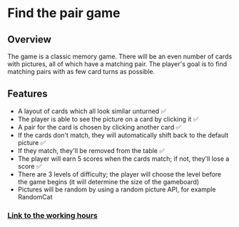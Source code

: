 # Find the pair game 

## Overview

The game is a classic memory game. There will be an even number of cards with pictures, all of which have a matching pair. The player's goal is to find matching pairs with as few card turns as possible.

## Features

- A layout of cards which all look similar unturned  ✅
- The player is able to see the picture on a card by clicking it ✅
- A pair for the card is chosen by clicking another card ✅
- If the cards don't match, they will automatically shift back to the default picture ✅
- If they match, they'll be removed from the table ✅
- The player will earn 5 scores when the cards match; if not, they'll lose a score ✅
- There are 3 levels of difficulty; the player will choose the level before the game begins (it will determine the size of the gameboard)
- Pictures will be random by using a random picture API, for example RandomCat


### [Link to the working hours](findapairproject/workinghours.md)

